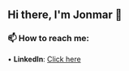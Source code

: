## Hi there, I'm Jonmar 👋

### 📫 How to reach me: 
   • **LinkedIn**: [Click here](https://www.linkedin.com/in/jrmt/) <br/>

